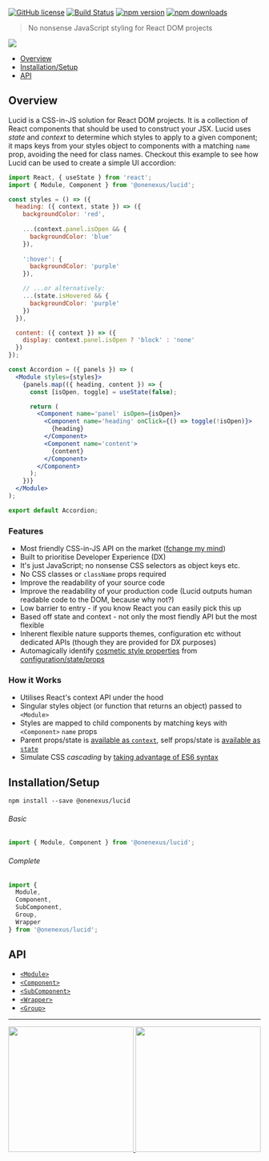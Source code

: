 [![GitHub license](https://img.shields.io/badge/license-MIT-blue.svg)](https://github.com/One-Nexus/Lucid/blob/master/LICENSE)
[![Build Status](https://travis-ci.com/One-Nexus/Lucid.svg?branch=master)](https://travis-ci.com/One-Nexus/Lucid)
[![npm version](https://badge.fury.io/js/%40onenexus%2Flucid.svg)](https://www.npmjs.com/package/@onenexus/lucid)
[![npm downloads](https://img.shields.io/npm/dm/@onenexus/lucid.svg)](https://www.npmjs.com/package/@onenexus/lucid)

> No nonsense JavaScript styling for React DOM projects

<img src="http://www.onenexus.io/lucid/images/banner.png" /><br>

* [Overview](#overview)
* [Installation/Setup](#installationsetup)
* [API](#api)

## Overview

Lucid is a CSS-in-JS solution for React DOM projects. It is a collection of React components that should be used to construct your JSX. Lucid uses *state* and *context* to determine which styles to apply to a given component; it maps keys from your styles object to components with a matching `name` prop, avoiding the need for class names. Checkout this example to see how Lucid can be used to create a simple UI accordion:

```jsx
import React, { useState } from 'react';
import { Module, Component } from '@onenexus/lucid';

const styles = () => ({
  heading: ({ context, state }) => ({
    backgroundColor: 'red',
    
    ...(context.panel.isOpen && {
      backgroundColor: 'blue'
    }),
    
    ':hover': {
      backgroundColor: 'purple'
    }),

    // ...or alternatively:
    ...(state.isHovered && {
      backgroundColor: 'purple'
    })
  }),

  content: ({ context }) => ({
    display: context.panel.isOpen ? 'block' : 'none'
  })
});

const Accordion = ({ panels }) => (
  <Module styles={styles}>
    {panels.map(({ heading, content }) => {
      const [isOpen, toggle] = useState(false);

      return (
        <Component name='panel' isOpen={isOpen}>
          <Component name='heading' onClick={() => toggle(!isOpen)}>
            {heading}
          </Component>
          <Component name='content'>
            {content}
          </Component>
        </Component>
      );
    })}
  </Module>
);

export default Accordion;
```

### Features

* Most friendly CSS-in-JS API on the market ([fchange my mind](#TODO))
* Built to prioritise Developer Experience (DX)
* It's just JavaScript; no nonsense CSS selectors as object keys etc.
* No CSS classes or `className` props required
* Improve the readability of your source code
* Improve the readability of your production code (Lucid outputs human readable code to the DOM, because why not?)
* Low barrier to entry - if you know React you can easily pick this up
* Based off state and context - not only the most fiendly API but the most flexible
* Inherent flexible nature supports themes, configuration etc without dedicated APIs (though they are provided for DX purposes)
* Automagically identify [cosmetic style properties](#TODO) from [configuration/state/props](#TODO)

### How it Works

* Utilises React's context API under the hood
* Singular styles object (or function that returns an object) passed to `<Module>`
* Styles are mapped to child components by matching keys with `<Component>` `name` props
* Parent props/state is [available as `context`](#TODO), self props/state is [available as `state`](#TODO)
* Simulate CSS *cascading* by [taking advantage of ES6 syntax](#TODO)

## Installation/Setup

```
npm install --save @onenexus/lucid
```

###### Basic

```js
import { Module, Component } from '@onenexus/lucid';
```

###### Complete

```js
import { 
  Module,
  Component,
  SubComponent,
  Group,
  Wrapper
} from '@onenexus/lucid';
```

## API

* [`<Module>`](https://github.com/One-Nexus/Lucid/wiki/Module)
* [`<Component>`](https://github.com/One-Nexus/Lucid/wiki/Component)
* [`<SubComponent>`](https://github.com/One-Nexus/Lucid/wiki/SubComponent)
* [`<Wrapper>`](https://github.com/One-Nexus/Lucid/wiki/Wrapper)
* [`<Group>`](https://github.com/One-Nexus/Lucid/wiki/Group)

---

<a href="https://twitter.com/ESR360">
  <img src="http://edmundreed.com/assets/images/twitter.gif?v=1" width="250px" />
</a>
<a href="https://github.com/ESR360">
  <img src="http://edmundreed.com/assets/images/github.gif?v=1" width="250px" />
</a>
